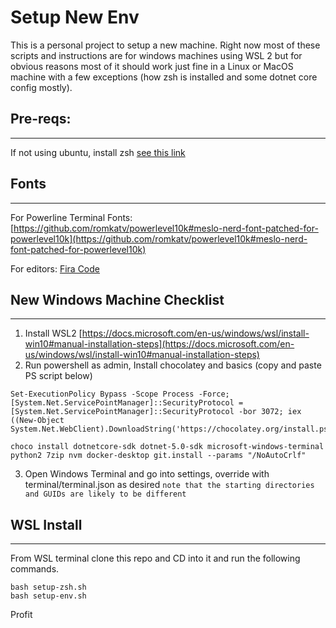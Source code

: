 # Setup New Env

This is a personal project to setup a new machine. Right now most of these scripts and instructions are for windows machines using WSL 2 but for obvious reasons most of it should work just fine in a Linux or MacOS machine with a few exceptions (how zsh is installed and some dotnet core config mostly).

## Pre-reqs:
------
If not using ubuntu, install zsh [see this link](https://github.com/ohmyzsh/ohmyzsh/wiki/Installing-ZSH)

## Fonts
------
For Powerline Terminal Fonts: [https://github.com/romkatv/powerlevel10k#meslo-nerd-font-patched-for-powerlevel10k](https://github.com/romkatv/powerlevel10k#meslo-nerd-font-patched-for-powerlevel10k)

For editors: [Fira Code](https://github.com/tonsky/FiraCode)

## New Windows Machine Checklist
-------
1) Install WSL2 [https://docs.microsoft.com/en-us/windows/wsl/install-win10#manual-installation-steps](https://docs.microsoft.com/en-us/windows/wsl/install-win10#manual-installation-steps)
2) Run powershell as admin, Install chocolatey and basics (copy and paste PS script below)

```
Set-ExecutionPolicy Bypass -Scope Process -Force; [System.Net.ServicePointManager]::SecurityProtocol = [System.Net.ServicePointManager]::SecurityProtocol -bor 3072; iex ((New-Object System.Net.WebClient).DownloadString('https://chocolatey.org/install.ps1'))

choco install dotnetcore-sdk dotnet-5.0-sdk microsoft-windows-terminal python2 7zip nvm docker-desktop git.install --params "/NoAutoCrlf"
```
3) Open Windows Terminal and go into settings, override with terminal/terminal.json as desired
`note that the starting directories and GUIDs are likely to be different`

## WSL Install
---------
From WSL terminal clone this repo and CD into it and run the following commands.

```
bash setup-zsh.sh
bash setup-env.sh
```

Profit
